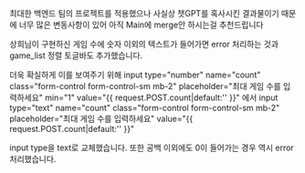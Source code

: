 최대한 백엔드 팀의 프로젝트를 적용했으나 사실상 챗GPT를 혹사시킨 결과물이기 때문에 너무 많은 변동사항이 있어 아직 Main에 merge안 하시는걸 추천드립니다


상희님이 구현하신 게임 수에 숫자 이외의 텍스트가 들어가면 error 처리하는 것과 game_list 정렬 토글바도 추가했습니다.

더욱 확실하게 이를 보여주기 위해 
input type="number" name="count" class="form-control form-control-sm mb-2"
                            placeholder="최대 게임 수를 입력하세요" min="1" value="{{ request.POST.count|default:'' }}"
에서 
input type="text" name="count" class="form-control form-control-sm mb-2"
                            placeholder="최대 게임 수를 입력하세요" value="{{ request.POST.count|default:'' }}"

input type을 text로 교체했습니다. 또한 공백 이외에도 0이 들어가는 경우 역시 error 처리했습니다.
